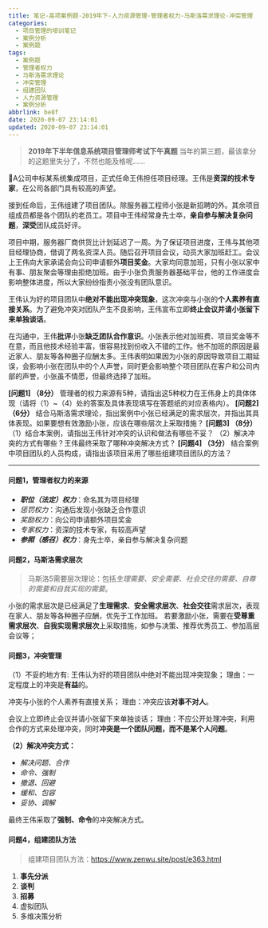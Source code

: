 ```yaml
---
title: 笔记-高项案例题-2019年下-人力资源管理-管理者权力-马斯洛需求理论-冲突管理
categories:
  - 项目管理的培训笔记
  - 案例分析
  - 案例题
tags:
  - 案例题
  - 管理者权力
  - 马斯洛需求理论
  - 冲突管理
  - 组建团队
  - 人力资源管理
  - 案例分析
abbrlink: be8f
date: 2020-09-07 23:14:01
updated: 2020-09-07 23:14:01
---
```


> **2019年下半年信息系统项目管理师考试下午真题**
> 当年的第三题，最该拿分的这题里失分了，不然也能及格呢……

A公司中标某系统集成项目，正式任命王伟担任项目经理。王伟是**资深的技术专家**，在公司各部门具有较高的声望。

接到任命后，王伟组建了项目团队。除服务器工程师小张是新招聘的外。其余项目组成员都是各个团队的老员工。项目中王伟经常身先士卒，**亲自参与解决复杂问题**，**深受**团队成员好评。

项目中期，服务器厂商供货比计划延迟了一周。为了保证项目进度，王伟与其他项目经理协商，借调了两名资深人员。随后召开项目会议，动员大家加班赶工。会议上王伟向大家承诺会向公司申请额外**项目奖金**。大家均同意加班，只有小张以家中有事、朋友聚会等理由拒绝加班。由于小张负责服务器基础平台，他的工作进度会影响整体进度，所以大家纷纷指责小张没有团队意识。

王伟认为好的项目团队中**绝对不能出现冲突现象**，这次冲突与小张的**个人素养有直接关系**。为了避免冲突对团队产生不良影响，王伟宣布立即**终止会议并请小张留下来单独谈话**。

在沟通中，王伟**批评**小张**缺乏团队合作意识**。小张表示他对加班费、项目奖金等不在意，而且他技术经验丰富，很容易找到份收入不错的工作。他不加班的原因是最近家人、朋友等各种圈子应酬太多。王伟表明如果因为小张的原因导致项目工期延误，会影响小张在团队中的个人声誉，同时更会影响整个项目团队在客户和公司内部的声誉，小张虽不情愿，但最终选择了加班。

**[问题1]  （8分）**
管理者的权力来源有5种，请指出这5种权力在王伟身上的具体体现（请将（1）~（4）处的答案及具体表现填写在答题纸的对应表格内）。
**[问题2]  （6分）**
结合马斯洛需求理论，指出案例中小张已经满足的需求层次，并指出其具体表现。如果要想有效激励小张，应该在哪些层次上采取措施？
**[问题3]  （8分）**
（1）结合本案例，请指出王伟针对冲突的认识和做法有哪些不妥？
（2）解决冲突的方式有哪些？王伟最终采取了哪种冲突解决方式？
**[问题4]  （3分）**
结合案例中项目团队的人员构成，请指出该项目采用了哪些组建项目团队的方法？

<!-- more -->

---

#### 问题1，管理者权力的来源

- ***职位（法定）权力***：命名其为项目经理
- *惩罚权力*：沟通后发现小张缺乏合作意识
- *奖励权力*：向公司申请额外项目奖金
- *专家权力*：资深的技术专家，有较高声望
- ***参照（感召）权力***：身先士卒，亲自参与解决复杂问题

#### 问题2，马斯洛需求层次

> 马斯洛5需要层次理论：包括*生理需要、安全需要、社会交往的需要、自尊的需要和自我实现的需要*。

小张的需求层次是已经满足了**生理需求**、**安全需求层次**、**社会交往**需求层次，表现在家人、朋友等各种圈子应酬，优先于工作加班。
若要激励小张，需要在**受尊重需求层次**、**自我实现需求层次**上采取措施，如参与决策、推荐优秀员工、参加高层会议等；

#### 问题3，冲突管理

（1）不妥的地方有:
王伟认为好的项目团队中绝对不能出现冲突现象；
理由：一定程度上的冲突是**有益**的。

冲突与小张的个人素养有直接关系；
理由：冲突应该**对事不对人**。

会议上立即终止会议并请小张留下来单独谈话；
理由：不应公开处理冲突，利用合作的方式来处理冲突，同时**冲突是一个团队问题，而不是某个人问题**。

**（2）解决冲突方式：**

- *解决问题、合作*
- *命令、强制*
- *撤退、回避*
- *缓和、包容*
- *妥协、调解*

最终王伟采取了**强制、命令**的冲突解决方式。

#### 问题4，组建团队方法

> 组建项目团队方法：<https://www.zenwu.site/post/e363.html>

1. **事先分派**
2. **谈判**
3. **招募**
4. 虚拟团队
5. 多维决策分析
